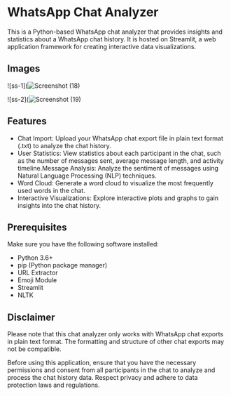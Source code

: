 # WhatsApp Chat Analyzer
This is a Python-based WhatsApp chat analyzer that provides insights and statistics about a WhatsApp chat history. It is hosted on Streamlit, a web application framework for creating interactive data visualizations.

## Images
![ss-1](![Screenshot (18)](https://github.com/Danialwattoo/Whatsapp_chat_analyzer_NLP/assets/153742416/ec6e3a2e-fc0b-41a2-9035-48012352c527)

![ss-2](![Screenshot (19)](https://github.com/Danialwattoo/Whatsapp_chat_analyzer_NLP/assets/153742416/4d9d3afb-9015-4e2c-bdf0-6e26d4058b38)


## Features
<ul>
<li>Chat Import: Upload your WhatsApp chat export file in plain text format (.txt) to analyze the chat history.</li>
<li>User Statistics: View statistics about each participant in the chat, such as the number of messages sent, average message length, and activity timeline.</li?
<li>Message Analysis: Analyze the sentiment of messages using Natural Language Processing (NLP) techniques.</li>
<li>Word Cloud: Generate a word cloud to visualize the most frequently used words in the chat.</li>
<li>Interactive Visualizations: Explore interactive plots and graphs to gain insights into the chat history.</li>
</ul>

## Prerequisites
Make sure you have the following software installed:
<ul>
 <li>Python 3.6+</li>
 <li>pip (Python package manager)</li>
 <li>URL Extractor</li>
 <li>Emoji Module</li>
 <li>Streamlit</li>
 <li>NLTK</li>
 </ul>


## Disclaimer
Please note that this chat analyzer only works with WhatsApp chat exports in plain text format. The formatting and structure of other chat exports may not be compatible.

Before using this application, ensure that you have the necessary permissions and consent from all participants in the chat to analyze and process the chat history data. Respect privacy and adhere to data protection laws and regulations.
